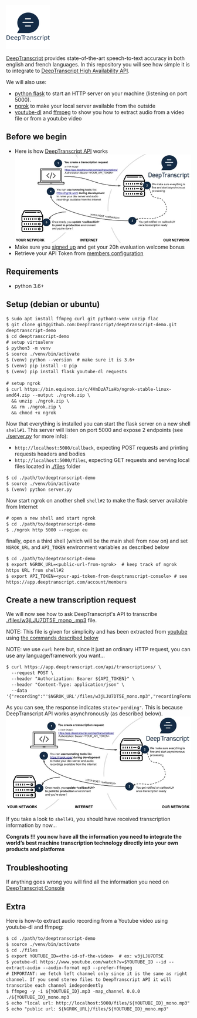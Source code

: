 ![database structure](./docs/logo.png)

[DeepTranscript](https://www.deeptranscript.com) provides state-of-the-art speech-to-text accuracy in both english and french languages.
In this repository you will see how simple it is to integrate to [DeepTranscript High Availability API](https://app.deeptranscript.com/documentation).

We will also use:
 - [python flask](https://flask.palletsprojects.com/en/2.0.x/) to start an HTTP server on your machine (listening on port 5000).
 - [ngrok](https://ngrok.com/) to make your local server available from the outside
 - [youtube-dl](https://youtube-dl.org/) and [ffmpeg](https://www.ffmpeg.org/) to show you how to extract audio from a video file or from a youtube video




## Before we begin
 - Here is how [DeepTranscript API](https://app.deeptranscript.com/documentation) works
   ![Integration workflow](./docs/api-overview.jpg)
 - Make sure you [signed up](https://app.deeptranscript.com/signup) and get your 20h evaluation welcome bonus
 - Retrieve your API Token from [members configuration](https://app.deeptranscript.com/account/members)


## Requirements
 - python 3.6+

## Setup (debian or ubuntu)
```shell
$ sudo apt install ffmpeg curl git python3-venv unzip flac
$ git clone git@github.com:DeepTranscript/deeptranscript-demo.git deeptranscript-demo 
$ cd deeptranscript-demo
# setup virtualenv
$ python3 -m venv
$ source ./venv/bin/activate
$ (venv) python --version  # make sure it is 3.6+
$ (venv) pip install -U pip
$ (venv) pip install flask youtube-dl requests

# setup ngrok
$ curl https://bin.equinox.io/c/4VmDzA7iaHb/ngrok-stable-linux-amd64.zip --output ./ngrok.zip \
  && unzip ./ngrok.zip \
  && rm ./ngrok.zip \
  && chmod +x ngrok  
```

Now that everything is installed you can start the flask server on a new shell `shell#1`. 
This server will listen on port 5000 and expose 2 endpoints (see [./server.py](./server.py) for more info):
 - `http://localhost:5000/callback`, expecting POST requests and printing requests headers and bodies
 - `http://localhost:5000/files`, expecting GET requests and serving local files located in [./files](./files) folder
```shell
$ cd ./path/to/deeptranscript-demo
$ source ./venv/bin/activate
$ (venv) python server.py
```

Now start ngrok on another shell `shell#2` to make the flask server available from Internet
```shell
# open a new shell and start ngrok
$ cd ./path/to/deeptranscript-demo
$ ./ngrok http 5000 --region eu
```

finally, open a third shell (which will be the main shell from now on) and set `NGROK_URL` and `API_TOKEN` environment variables as described below
```shell
$ cd ./path/to/deeptranscript-demo
$ export NGROK_URL=<public-url-from-ngrok>  # keep track of ngrok https URL from shell#2
$ export API_TOKEN=<your-api-token-from-deeptranscript-console> # see https://app.deeptranscript.com/account/members
``` 

## Create a new transcription request
We will now see how to ask DeepTranscript's API to transcribe [./files/w3jLJU7DT5E_mono_.mp3](./files/w3jLJU7DT5E_mono.mp3) file. 

NOTE: This file is given for simplicity and has been extracted from [youtube](https://www.youtube.com/watch?v=w3jLJU7DT5E&ab_channel=GitHub) using [the commands described below](#extra)

NOTE: we use `curl` here but, since it just an ordinary HTTP request, you can use any language/framework you want…

```shell
$ curl https://app.deeptranscript.com/api/transcriptions/ \
  --request POST \
  --header "Authorization: Bearer ${API_TOKEN}" \
  --header "Content-Type: application/json" \
  --data '{"recording":"'$NGROK_URL'/files/w3jLJU7DT5E_mono.mp3","recordingFormat":"mp3","callbackUrl":"'$NGROK_URL'/callback","language":"'$LANGUAGE'"}' 
```

As you can see, the response indicates `state="pending"`. This is because DeepTranscript API works asynchronously (as described below).
![Integration workflow](./docs/api-overview.jpg)

If you take a look to `shell#1`, you should have received transcription information by now…

**Congrats !!! you now have all the information you need to integrate the world’s best machine transcription technology directly into your own products and platforms**

## Troubleshooting
If anything goes wrong you will find all the information you need on [DeepTranscript Console](https://app.deeptranscript.com)


## Extra
Here is how-to extract audio recording from a Youtube video using youtube-dl and ffmpeg:
```shell
$ cd ./path/to/deeptranscript-demo
$ source ./venv/bin/activate
$ cd ./files
$ export YOUTUBE_ID=<the-id-of-the-video>  # ex: w3jLJU7DT5E
$ youtube-dl https://www.youtube.com/watch?v=$YOUTUBE_ID --id --extract-audio --audio-format mp3 --prefer-ffmpeg
# IMPORTANT: we fetch left channel only since it is the same as right channel. If you send stereo files to DeepTranscript API it will transcribe each channel independently
$ ffmpeg -y -i ${YOUTUBE_ID}.mp3 -map_channel 0.0.0 ./${YOUTUBE_ID}_mono.mp3
$ echo "local url: http://localhost:5000/files/${YOUTUBE_ID}_mono.mp3"
$ echo "public url: ${NGROK_URL}/files/${YOUTUBE_ID}_mono.mp3"
```

